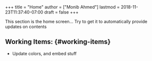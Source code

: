 +++
title = "Home"
author = ["Monib Ahmed"]
lastmod = 2018-11-23T11:37:40-07:00
draft = false
+++

This section is the home screen... Try to get it to automatically provide updates on contents


## Working Items: {#working-items}

-   Update colors, and embed stuff
